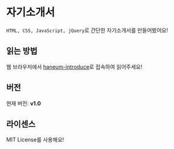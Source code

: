 # 자기소개서
`HTML, CSS, JavaScript, jQuery`로 간단한 자기소개서를 만들어봤어요!

## 읽는 방법
웹 브라우저에서 [haneum-introduce](https://haneum-introduce.netlify.app)로 접속하여 읽어주세요!

## 버전
현재 버전: **v1.0**

## 라이센스
MIT License를 사용해요!
